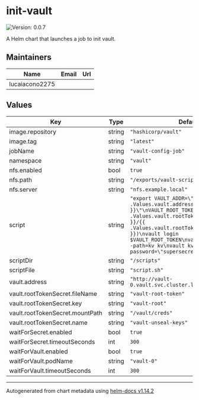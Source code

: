 # init-vault

![Version: 0.0.7](https://img.shields.io/badge/Version-0.0.7-informational?style=flat-square)

A Helm chart that launches a job to init vault.

## Maintainers

| Name | Email | Url |
| ---- | ------ | --- |
| lucaiacono2275 |  |  |

## Values

| Key | Type | Default | Description |
|-----|------|---------|-------------|
| image.repository | string | `"hashicorp/vault"` |  |
| image.tag | string | `"latest"` |  |
| jobName | string | `"vault-config-job"` |  |
| namespace | string | `"vault"` |  |
| nfs.enabled | bool | `true` |  |
| nfs.path | string | `"/exports/vault-scripts"` |  |
| nfs.server | string | `"nfs.example.local"` |  |
| script | string | `"export VAULT_ADDR=\"{{ .Values.vault.address }}\"\nVAULT_ROOT_TOKEN=$(cat {{ .Values.vault.rootTokenSecret.mountPath }}/{{ .Values.vault.rootTokenSecret.fileName }})\nvault login $VAULT_ROOT_TOKEN\nvault secrets enable -path=kv kv\nvault kv put kv/mysecret password=\"supersecret\"\n"` |  |
| scriptDir | string | `"/scripts"` |  |
| scriptFile | string | `"script.sh"` |  |
| vault.address | string | `"http://vault-0.vault.svc.cluster.local:8200"` |  |
| vault.rootTokenSecret.fileName | string | `"vault-root-token"` |  |
| vault.rootTokenSecret.key | string | `"vault-root"` |  |
| vault.rootTokenSecret.mountPath | string | `"/vault/creds"` |  |
| vault.rootTokenSecret.name | string | `"vault-unseal-keys"` |  |
| waitForSecret.enabled | bool | `true` |  |
| waitForSecret.timeoutSeconds | int | `300` |  |
| waitForVault.enabled | bool | `true` |  |
| waitForVault.podName | string | `"vault-0"` |  |
| waitForVault.timeoutSeconds | int | `300` |  |

----------------------------------------------
Autogenerated from chart metadata using [helm-docs v1.14.2](https://github.com/norwoodj/helm-docs/releases/v1.14.2)

